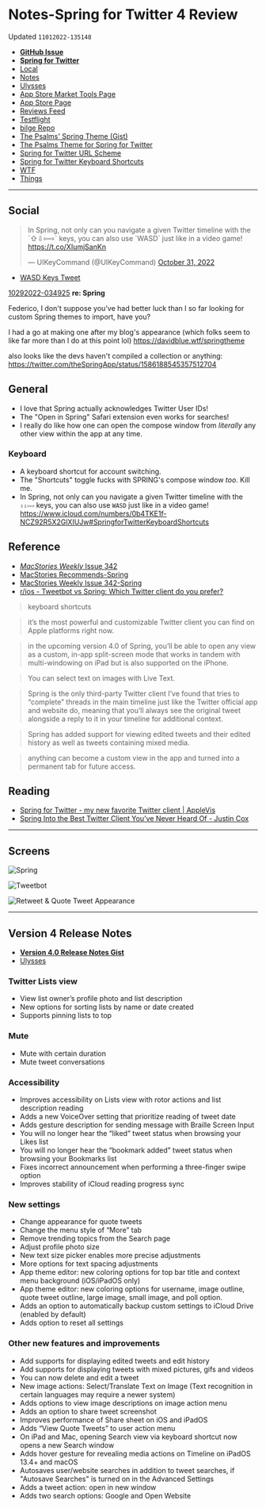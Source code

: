 # Notes-Spring for Twitter 4 Review
Updated `11012022-135148`

- [**GitHub Issue**](https://github.com/extratone/bilge/issues/371)
- [**Spring for Twitter**](drafts://open?uuid=BF2CF9BA-A5B5-4CAA-ABD3-AE326875CCE8)
- [Local](shareddocuments:///private/var/mobile/Library/Mobile%20Documents/com~apple~CloudDocs/Written/78636308-C732-4450-8661-179B576A97B5.md)
- [Notes](drafts://open?uuid=78636308-C732-4450-8661-179B576A97B5)
- [Ulysses](ulysses://x-callback-url/open?id=7xyYVzaKTQ-_HJAPKeEVRw)
- [App Store Market Tools Page](https://tools.applemediaservices.com/app/1508706541)
- [App Store Page](https://apps.apple.com/us/app/spring-for-twitter/id1508706541) 
- [Reviews Feed](https://itunes.apple.com/us/rss/customerreviews/id=1508706541/sortBy=mostRecent/page=1/xml)
- [Testflight](https://testflight.apple.com/join/9JJ8kwj0)
- [bilge Repo](working-copy://open?repo=bilge)
- [The Psalms' Spring Theme (Gist)](https://gist.github.com/extratone/edcb4f57624e345363cba8770ff8ca57)
- [The Psalms Theme for Spring for Twitter](drafts://open?uuid=3125EAD9-DA34-466E-BE84-9E96B1B7957F)
- [Spring for Twitter URL Scheme](drafts://open?uuid=5BEABB74-B901-492B-B943-C518433FEE4E)
- [Spring for Twitter Keyboard Shortcuts](drafts://open?uuid=9F0F129E-A7EE-4365-A004-2898F4D7FEC7)
- [WTF](https://davidblue.wtf/drafts/78636308-C732-4450-8661-179B576A97B5.html)
- [Things](things:///show?id=SrFiXvMHcc7xfm365VAxUx)

---

## Social

<blockquote class="twitter-tweet"><p lang="en" dir="ltr">In Spring, not only can you navigate a given Twitter timeline with the `⇧⇩⇦⇨` keys, you can also use `WASD` just like in a video game! <a href="https://t.co/XIumjSanKn">https://t.co/XIumjSanKn</a></p>&mdash; UIKeyCommand (@UIKeyCommand) <a href="https://twitter.com/UIKeyCommand/status/1586921521268011010?ref_src=twsrc%5Etfw">October 31, 2022</a></blockquote> <script async src="https://platform.twitter.com/widgets.js" charset="utf-8"></script>

- [WASD Keys Tweet](https://twitter.com/UIKeyCommand/status/1586921521268011010)

[10292022-034925](https://discord.com/channels/836622115435184162/837345683550765157/1035837726819364864)
**re: Spring**

Federico, I don't suppose you've had better luck than I so far looking for custom Spring themes to import, have you?

I had a go at making one after my blog's appearance (which folks seem to like far more than I do at this point lol) https://davidblue.wtf/springtheme

also looks like the devs haven't compiled a collection or anything: https://twitter.com/theSpringApp/status/1586188545357512704


## General

- I love that Spring actually acknowledges Twitter User IDs!
- The "Open in Spring" Safari extension even works for searches!
- I really do like how one can open the compose window from *literally* any other view within the app at any time.

### Keyboard

- A keyboard shortcut for account switching.
- The "Shortcuts" toggle fucks with SPRING's compose window *too*. Kill me.
- In Spring, not only can you navigate a given Twitter timeline with the `⇧⇩⇦⇨` keys, you can also use `WASD` just like in a video game! https://www.icloud.com/numbers/0b4TKE1f-NCZ92R5X2GlXIUJw#SpringforTwitterKeyboardShortcuts

## Reference

- [*MacStories Weekly* Issue 342](https://club.macstories.net/posts/macstories-weekly-issue-342)
- [MacStories Recommends-Spring](https://club.macstories.net/posts/spring)
- [MacStories Weekly Issue 342-Spring](drafts://open?uuid=2BCB97BB-0CF6-4EFA-9BEB-475DA6A48886)
- [r/ios - Tweetbot vs Spring: Which Twitter client do you prefer?](https://www.reddit.com/r/ios/comments/w9de6u/tweetbot_vs_spring_which_twitter_client_do_you/)

> keyboard shortcuts

> it’s the most powerful and customizable Twitter client you can find on Apple platforms right now.

> in the upcoming version 4.0 of Spring, you’ll be able to open any view as a custom, in-app split-screen mode that works in tandem with multi-windowing on iPad but is also supported on the iPhone.

> You can select text on images with Live Text.

> Spring is the only third-party Twitter client I’ve found that tries to “complete” threads in the main timeline just like the Twitter official app and website do, meaning that you’ll always see the original tweet alongside a reply to it in your timeline for additional context.

> Spring has added support for viewing edited tweets and their edited history as well as tweets containing mixed media.

> anything can become a custom view in the app and turned into a permanent tab for future access.

## Reading

- [Spring for Twitter - my new favorite Twitter client | AppleVis](https://www.applevis.com/forum/ios-ipados/spring-twitter-my-new-favorite-twitter-client)
- [Spring Into the Best Twitter Client You’ve Never Heard Of - Justin Cox](https://justincox.com/blog/2022/07/spring-into-the-best-twitter-client-youve-never-heard-of/)

---

## Screens

![Spring](https://user-images.githubusercontent.com/43663476/198755878-1c22a4da-5b05-4a03-9ce5-2759695b9793.png)

![Tweetbot](https://user-images.githubusercontent.com/43663476/198755885-c45f0ac4-f822-453b-a6e8-b6b54f8918c5.png)

![Retweet & Quote Tweet Appearance](https://user-images.githubusercontent.com/43663476/199307907-3173890a-38e2-4b0b-8dd5-bf1bd779598d.png)

---

## Version 4 Release Notes

<script src="https://gist.github.com/f791f57c3db870394622e3eb596a7d81.js"></script>

- [**Version 4.0 Release Notes Gist**](https://gist.github.com/f791f57c3db870394622e3eb596a7d81)
- [Ulysses](ulysses://x-callback-url/open?id=zMYvoBe7tANtSmIuTTBs_A)

### Twitter Lists view

- View list owner’s profile photo and list description
- New options for sorting lists by name or date created
- Supports pinning lists to top

### Mute

- Mute with certain duration
- Mute tweet conversations

### Accessibility

- Improves accessibility on Lists view with rotor actions and list description reading
- Adds a new VoiceOver setting that prioritize reading of tweet date
- Adds gesture description for sending message with Braille Screen Input
- You will no longer hear the “liked” tweet status when browsing your Likes list
- You will no longer hear the “bookmark added” tweet status when browsing your Bookmarks list
- Fixes incorrect announcement when performing a three-finger swipe option
- Improves stability of iCloud reading progress sync

### New settings

- Change appearance for quote tweets
- Change the menu style of “More” tab
- Remove trending topics from the Search page
- Adjust profile photo size
- New text size picker enables more precise adjustments
- More options for text spacing adjustments
- App theme editor: new coloring options for top bar title and context menu background (iOS/iPadOS only)
- App theme editor: new coloring options for username, image outline, quote tweet outline, large image, small image, and poll option.
- Adds an option to automatically backup custom settings to iCloud Drive (enabled by default)
- Adds option to reset all settings

### Other new features and improvements

- Add supports for displaying edited tweets and edit history
- Add supports for displaying tweets with mixed pictures, gifs and videos
- You can now delete and edit a tweet
- New image actions: Select/Translate Text on Image (Text recognition in certain languages may require a newer system)
- Adds options to view image descriptions on image action menu
- Adds an option to share tweet screenshot
- Improves performance of Share sheet on iOS and iPadOS
- Adds “View Quote Tweets” to user action menu
- On iPad and Mac, opening Search view via keyboard shortcut now opens a new Search window
- Adds hover gesture for revealing media actions on Timeline on iPadOS 13.4+ and macOS
- Autosaves user/website searches in addition to tweet searches, if "Autosave Searches" is turned on in the Advanced Settings
- Adds a tweet action: open in new window
- Adds two search options: Google and Open Website